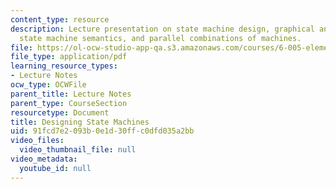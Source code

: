 ```yaml
---
content_type: resource
description: Lecture presentation on state machine design, graphical and textual notation,
  state machine semantics, and parallel combinations of machines.
file: https://ol-ocw-studio-app-qa.s3.amazonaws.com/courses/6-005-elements-of-software-construction-fall-2008/91fcd7e2093b0e1d30ffc0dfd035a2bb_MIT6_005f08_lec04.pdf
file_type: application/pdf
learning_resource_types:
- Lecture Notes
ocw_type: OCWFile
parent_title: Lecture Notes
parent_type: CourseSection
resourcetype: Document
title: Designing State Machines
uid: 91fcd7e2-093b-0e1d-30ff-c0dfd035a2bb
video_files:
  video_thumbnail_file: null
video_metadata:
  youtube_id: null
---
```

